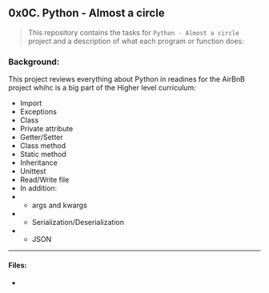 ## 0x0C. Python - Almost a circle

> This repository contains the tasks for `Python - Almost a circle` project and a description of what each program or function does:

### Background:

This project reviews everything about Python in readines for the AirBnB project whihc is a big part of the Higher level curriculum:

* Import
* Exceptions
* Class
* Private attribute
* Getter/Setter
* Class method
* Static method
* Inheritance
* Unittest
* Read/Write file
* In addition:
* * args and kwargs
* * Serialization/Deserialization
* * JSON

___

#### Files:

* []()


